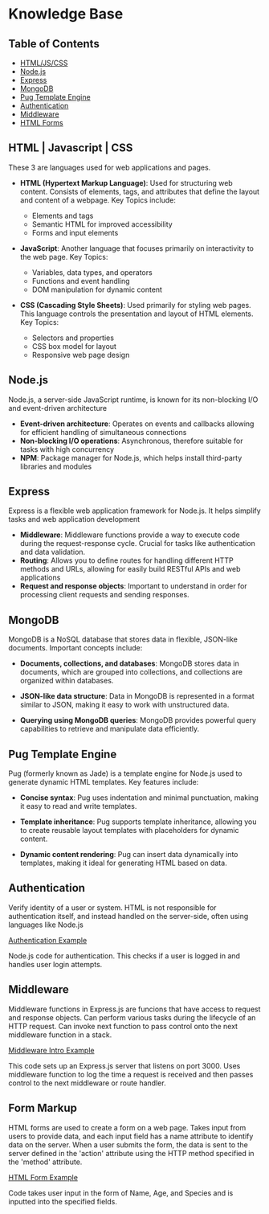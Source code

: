 # Knowledge Base

## Table of Contents
- [HTML/JS/CSS](#html--javascript--css)
- [Node.js](#nodejs)
- [Express](#express)
- [MongoDB](#mongodb)
- [Pug Template Engine](#pug-template-engine)
- [Authentication](#authentication)
- [Middleware](#middleware)
- [HTML Forms](#form-markup)

## HTML | Javascript | CSS

These 3 are languages used for web applications and pages.

- **HTML (Hypertext Markup Language)**: Used for structuring web content. Consists of elements, tags, and attributes that define the layout and content of a webpage. Key Topics include:
    - Elements and tags
    - Semantic HTML for improved accessibility
    - Forms and input elements

- **JavaScript**: Another language that focuses primarily on interactivity to the web page. Key Topics:
    - Variables, data types, and operators
    - Functions and event handling
    - DOM manipulation for dynamic content

- **CSS (Cascading Style Sheets)**: Used primarily for styling web pages. This language controls the presentation and layout of HTML elements. Key Topics:
    - Selectors and properties
    - CSS box model for layout
    - Responsive web page design

## Node.js

Node.js, a server-side JavaScript runtime, is known for its non-blocking I/O and event-driven architecture
- **Event-driven architecture**: Operates on events and callbacks allowing for efficient handling of simultaneous connections
- **Non-blocking I/O operations**: Asynchronous, therefore suitable for tasks with high concurrency
- **NPM**: Package manager for Node.js, which helps install third-party libraries and modules

## Express
Express is a flexible web application framework for Node.js. It helps simplify tasks and web application development
- **Middleware**: Middleware functions provide a way to execute code during the request-response cycle. Crucial for tasks like authentication and data validation.
- **Routing**: Allows you to define routes for handling different HTTP methods and URLs, allowing for easily build RESTful APIs and web applications
- **Request and response objects**: Important to understand in order for processing client requests and sending responses.

## MongoDB

MongoDB is a NoSQL database that stores data in flexible, JSON-like documents. Important concepts include:

- **Documents, collections, and databases**: MongoDB stores data in documents, which are grouped into collections, and collections are organized within databases.

- **JSON-like data structure**: Data in MongoDB is represented in a format similar to JSON, making it easy to work with unstructured data.

- **Querying using MongoDB queries**: MongoDB provides powerful query capabilities to retrieve and manipulate data efficiently.

## Pug Template Engine

Pug (formerly known as Jade) is a template engine for Node.js used to generate dynamic HTML templates. Key features include:

- **Concise syntax**: Pug uses indentation and minimal punctuation, making it easy to read and write templates.

- **Template inheritance**: Pug supports template inheritance, allowing you to create reusable layout templates with placeholders for dynamic content.

- **Dynamic content rendering**: Pug can insert data dynamically into templates, making it ideal for generating HTML based on data.

## Authentication

Verify identity of a user or system. HTML is not responsible for authentication itself, and instead handled on the server-side, often using languages like Node.js

[Authentication Example](demos/simpleauth.js)

Node.js code for authentication. This checks if a user is logged in and handles user login attempts.

## Middleware

Middleware functions in Express.js are funcions that have access to request and response objects. Can perform various tasks during the lifecycle of an HTTP request. Can invoke next function to pass control onto the next middleware function in a stack.

[Middleware Intro Example](demos/middleware_intro.js)

This code sets up an Express.js server that listens on port 3000. Uses middleware function to log the time a request is received and then passes control to the next middleware or route handler.

## Form Markup

HTML forms are used to create a form on a web page. Takes input from users to provide data, and each input field has a name attribute to identify data on the server. When a user submits the form, the data is sent to the server defined in the 'action' attribute using the HTTP method specified in the 'method' attribute.

[HTML Form Example](demos/pet_example.js)

Code takes user input in the form of Name, Age, and Species and is inputted into the specified fields.